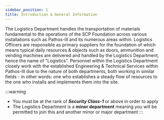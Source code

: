 ```yaml
---
sidebar_position: 1
title: Introduction & General Information
---
```

 The Logistics Department handles the transportation of materials fundamental to the operations of the SCP Foundation across various installations such as Pathos-III and its numerous areas within. Logistics Officers are responsible as primary suppliers for the foundation of which means typical daily resources & objects such as doors, ammunition and vending machines are delivered and handled by the Logistics Department, hence the name of "Logistics". Personnel within the Logistics Department closely work with the established Engineering & Technical Services within Pathos-III due to the nature of both departments, both working in similar fields - in other words: one who establishes a steady flow of resources to the one who installs and implements them into the site.

 :::warning
 - You must be at the rank of ***Security Class-1*** or above in order to apply
 - The Logistics Department is a **minor department** meaning you will be permitted to join this and another minor or major department
 :::